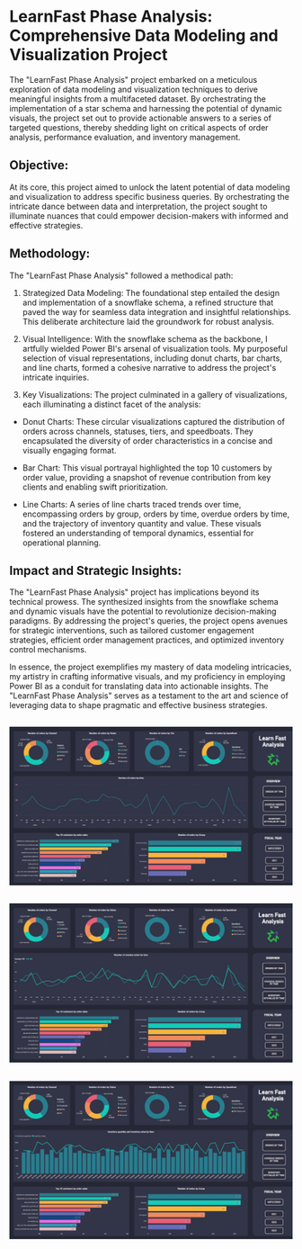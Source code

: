 # LearnFast Phase Analysis: Comprehensive Data Modeling and Visualization Project

The "LearnFast Phase Analysis" project embarked on a meticulous exploration of data modeling and visualization techniques to derive meaningful insights from a multifaceted dataset. By orchestrating the implementation of a star schema and harnessing the potential of dynamic visuals, the project set out to provide actionable answers to a series of targeted questions, thereby shedding light on critical aspects of order analysis, performance evaluation, and inventory management.

## Objective:
At its core, this project aimed to unlock the latent potential of data modeling and visualization to address specific business queries. By orchestrating the intricate dance between data and interpretation, the project sought to illuminate nuances that could empower decision-makers with informed and effective strategies.

## Methodology:
The "LearnFast Phase Analysis" followed a methodical path:

1. Strategized Data Modeling: The foundational step entailed the design and implementation of a snowflake schema, a refined structure that paved the way for seamless data integration and insightful relationships. This deliberate architecture laid the groundwork for robust analysis.

2. Visual Intelligence: With the snowflake schema as the backbone, I artfully wielded Power BI's arsenal of visualization tools. My purposeful selection of visual representations, including donut charts, bar charts, and line charts, formed a cohesive narrative to address the project's intricate inquiries.

3. Key Visualizations:
The project culminated in a gallery of visualizations, each illuminating a distinct facet of the analysis:

- Donut Charts: These circular visualizations captured the distribution of orders across channels, statuses, tiers, and speedboats. They encapsulated the diversity of order characteristics in a concise and visually engaging format.

- Bar Chart: This visual portrayal highlighted the top 10 customers by order value, providing a snapshot of revenue contribution from key clients and enabling swift prioritization.

- Line Charts: A series of line charts traced trends over time, encompassing orders by group, orders by time, overdue orders by time, and the trajectory of inventory quantity and value. These visuals fostered an understanding of temporal dynamics, essential for operational planning.

## Impact and Strategic Insights:
The "LearnFast Phase Analysis" project has implications beyond its technical prowess. The synthesized insights from the snowflake schema and dynamic visuals have the potential to revolutionize decision-making paradigms. By addressing the project's queries, the project opens avenues for strategic interventions, such as tailored customer engagement strategies, efficient order management practices, and optimized inventory control mechanisms.

In essence, the project exemplifies my mastery of data modeling intricacies, my artistry in crafting informative visuals, and my proficiency in employing Power BI as a conduit for translating data into actionable insights. The "LearnFast Phase Analysis" serves as a testament to the art and science of leveraging data to shape pragmatic and effective business strategies.

##
![LearnFast Analysis1.png](https://github.com/PrincipX/learnfast-analysis/blob/main/LearnFast%20Analysis1.png)
##
![LearnFast Analysis2.png](https://github.com/PrincipX/learnfast-analysis/blob/main/LearnFast%20Analysis2.png)
##
![LearnFast Analysis3.png](https://github.com/PrincipX/learnfast-analysis/blob/main/LearnFast%20Analysis3.png)

